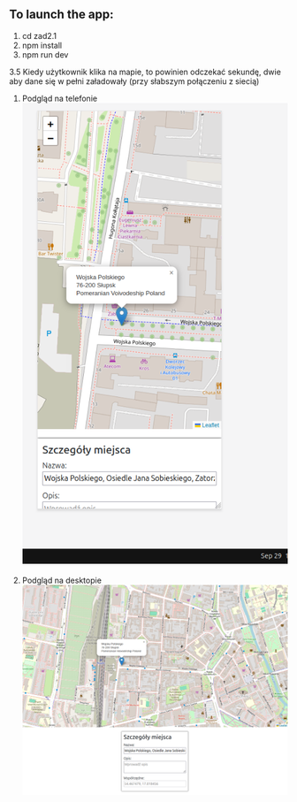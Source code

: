 ## To launch the app:
1. cd zad2.1
2. npm install
3. npm run dev

3.5 Kiedy użytkownik klika na mapie, to powinien odczekać sekundę, dwie
    aby dane się w pełni załadowały (przy słabszym połączeniu z siecią)

1. Podgląd na telefonie
![Zdjecie telefon](../readmeFiles/mapMobile.png)

2. Podgląd na desktopie
![Zdjecie desktop](../readmeFiles/mapDesktop.png)
